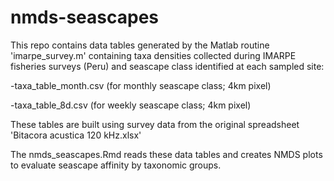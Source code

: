 # nmds-seascapes

This repo contains data tables generated by the Matlab routine 'imarpe_survey.m' containing taxa densities collected during IMARPE fisheries surveys (Peru) and seascape class identified at each sampled site:

-taxa_table_month.csv (for monthly seascape class; 4km pixel)

-taxa_table_8d.csv (for weekly seascape class; 4km pixel)

These tables are built using survey data from the original spreadsheet 'Bitacora acustica 120 kHz.xlsx'

The nmds_seascapes.Rmd reads these data tables and creates NMDS plots to evaluate seascape affinity by taxonomic groups.
